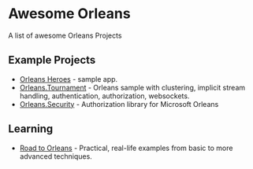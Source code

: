 # Awesome Orleans
A list of awesome Orleans Projects

## Example Projects

* [Orleans Heroes](https://github.com/sketch7/orleans-heroes) - sample app.
* [Orleans.Tournament](https://github.com/pmorelli92/Orleans.Tournament) - Orleans sample with clustering, implicit stream handling, authentication, authorization, websockets.
* [Orleans.Security](https://github.com/Async-Hub/Orleans.Security) - Authorization library for Microsoft Orleans

## Learning

* [Road to Orleans](https://github.com/PiotrJustyna/road-to-orleans) - Practical, real-life examples from basic to more advanced techniques.
